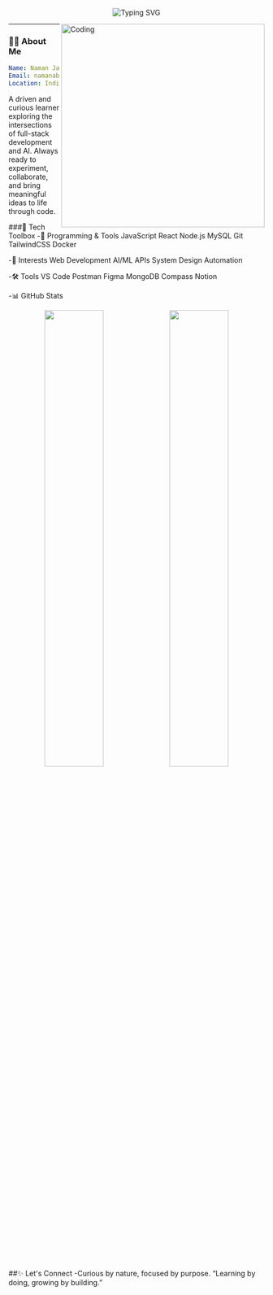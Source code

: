 
<p align="center">
  <img src="https://readme-typing-svg.demolab.com?font=Fira+Code&pause=1000&color=F78A4B&center=true&vCenter=true&width=440&lines=Hello+World!%2C+I'm+Naman+Jain.;I+love+building+cool+stuff.;Let's+connect+and+create+impact!" alt="Typing SVG" />
</p>

<img align="right" alt="Coding" width="400" src="https://mir-s3-cdn-cf.behance.net/project_modules/disp/601014116770475.6068beff4640a.gif">

---

### 🧑‍💻 About Me

```yaml
Name: Naman Jain
Email: namanabbad02@gmail.com
Location: India
```
A driven and curious learner exploring the intersections of full-stack development and AI.
Always ready to experiment, collaborate, and bring meaningful ideas to life through code.

###🧰 Tech Toolbox
-🚀 Programming & Tools
JavaScript React Node.js MySQL Git TailwindCSS Docker

-🧠 Interests
Web Development AI/ML APIs System Design Automation

-🛠️ Tools
VS Code Postman Figma MongoDB Compass Notion

-📊 GitHub Stats
<p align="center"> <img src="https://github-readme-stats.vercel.app/api?username=namanabbad02&show_icons=true&theme=radical" width="48%" /> <img src="https://github-readme-streak-stats.herokuapp.com/?user=namanabbad02&theme=radical" width="48%" /> </p>

##✨ Let's Connect
-Curious by nature, focused by purpose.
“Learning by doing, growing by building.”

